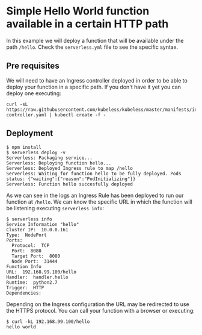 # Simple Hello World function available in a certain HTTP path

In this example we will deploy a function that will be available under the path `/hello`. Check the `serverless.yml` file to see the specific syntax.

## Pre requisites

We will need to have an Ingress controller deployed in order to be able to deploy your function in a specific path. If you don't have it yet you can deploy one executing:

```
curl -sL https://raw.githubusercontent.com/kubeless/kubeless/master/manifests/ingress/ingress-controller.yaml | kubectl create -f -  
```

## Deployment

```console
$ npm install
$ serverless deploy -v
Serverless: Packaging service...
Serverless: Deploying function hello...
Serverless: Deployed Ingress rule to map /hello
Serverless: Waiting for function hello to be fully deployed. Pods status: {"waiting":{"reason":"PodInitializing"}}
Serverless: Function hello succesfully deployed
```

As we can see in the logs an Ingress Rule has been deployed to run our function at `/hello`. We can know the specific URL in which the function will be listening executing `serverless info`:
```console
$ serverless info
Service Information "hello"
Cluster IP:  10.0.0.161
Type:  NodePort
Ports:
  Protocol:  TCP
  Port:  8080
  Target Port:  8080
  Node Port:  31444
Function Info
URL:  192.168.99.100/hello
Handler:  handler.hello
Runtime:  python2.7
Trigger:  HTTP
Dependencies:
```

Depending on the Ingress configuration the URL may be redirected to use the HTTPS protocol. You can call your function with a browser or executing:
```console
$ curl -kL 192.168.99.100/hello
hello world
```
